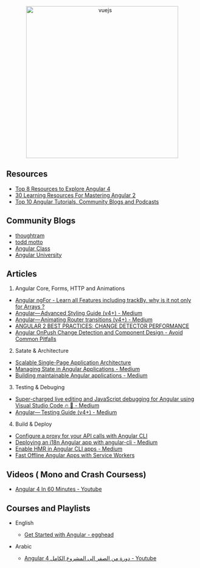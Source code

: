 <p align="center">
  <img width="400" src="https://angular.io/assets/images/logos/angular/angular.svg"  alt="vuejs">
</p>

## Resources

  * [Top 8 Resources to Explore Angular 4](https://hackernoon.com/top-8-resources-to-explore-angular-4-ff2c1b42020a)
  * [30 Learning Resources For Mastering Angular 2](https://tutorialzine.com/2016/09/30-learning-resources-for-mastering-angular-2)
  * [Top 10 Angular Tutorials, Community Blogs and Podcasts](http://blog.angular-university.io/top-10-angular-2-tutorials-blogs-and-podcasts/)

## Community Blogs

  * [thoughtram](https://blog.thoughtram.io/)
  * [todd motto](https://toddmotto.com/)
  * [Angular Class](https://angularclass.com/blog/)
  * [Angular University](https://angular-university.io/)

## Articles 

1. Angular Core, Forms, HTTP and Animations

  * [Angular ngFor - Learn all Features including trackBy, why is it not only for Arrays ?](http://blog.angular-university.io/angular-2-ngfor/)
  * [Angular— Advanced Styling Guide (v4+) - Medium](https://medium.com/google-developer-experts/angular-advanced-styling-guide-v4-f0765616e635)
  * [Angular— Animating Router transitions (v4+) - Medium](https://medium.com/google-developer-experts/angular-2-animate-router-transitions-6de179e00204)
  * [ANGULAR 2 BEST PRACTICES: CHANGE DETECTOR PERFORMANCE](https://www.lucidchart.com/techblog/2016/05/04/angular-2-best-practices-change-detector-performance/)
  * [Angular OnPush Change Detection and Component Design - Avoid Common Pitfalls](http://blog.angular-university.io/onpush-change-detection-how-it-works/)

2. Satate & Architecture

  * [Scalable Single-Page Application Architecture](http://blog.mgechev.com/2016/04/10/scalable-javascript-single-page-app-angular2-application-architecture/)
  * [Managing State in Angular Applications - Medium](https://blog.nrwl.io/managing-state-in-angular-applications-22b75ef5625f)
  * [Building maintainable Angular applications - Medium](https://medium.com/curated-by-versett/building-maintainable-angular-2-applications-5b9ec4b463a1)

3. Testing & Debuging

  * [Super-charged live editing and JavaScript debugging for Angular using Visual Studio Code 🔥 🎉 - Medium](https://medium.com/@auchenberg/super-charged-live-editing-and-javascript-debugging-for-angular-using-visual-studio-code-c29da251ec71)
  * [Angular—  Testing Guide (v4+) - Medium](https://medium.com/google-developer-experts/angular-2-testing-guide-a485b6cb1ef0)

4. Build & Deploy

  * [Configure a proxy for your API calls with Angular CLI](https://juristr.com/blog/2016/11/configure-proxy-api-angular-cli/)
  * [Deploying an i18n Angular app with angular-cli - Medium](https://medium.com/@feloy/deploying-an-i18n-angular-app-with-angular-cli-fc788f17e358)
  * [Enable HMR in Angular CLI apps - Medium](https://medium.com/@beeman/tutorial-enable-hmr-in-angular-cli-apps-1b0d13b80130)
  * [Fast Offline Angular Apps with Service Workers](https://coryrylan.com/blog/fast-offline-angular-apps-with-service-workers)


## Videos ( Mono and Crash Coursess)

  * [Angular 4 In 60 Minutes - Youtube](https://www.youtube.com/watch?v=KhzGSHNhnbI&t=2572s)


## Courses and Playlists

- English
  * [Get Started with Angular - egghead](https://egghead.io/courses/get-started-with-angular) 

- Arabic
  * [Angular 4 دورة من الصفر الى المشروع الكامل  - Youtube](https://www.youtube.com/playlist?list=PLMYF6NkLrdN9JJPTR0ksQcT3uumyco7UG)

